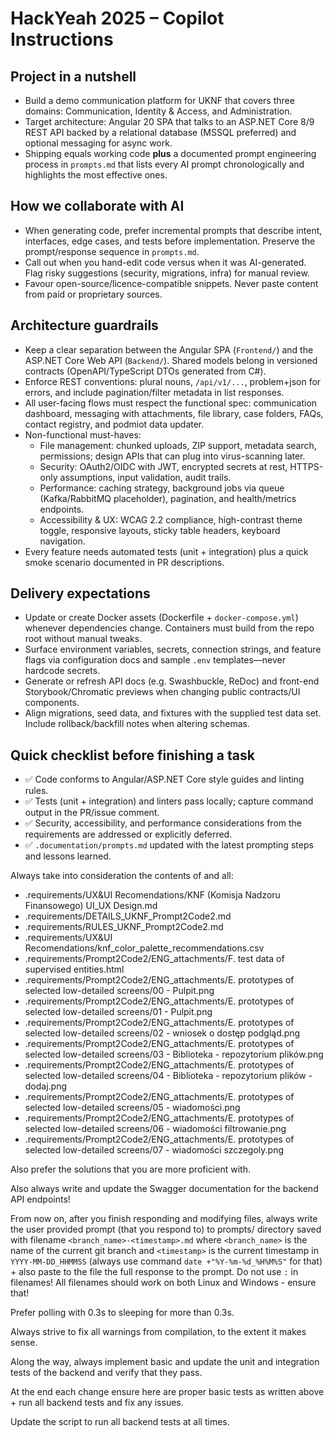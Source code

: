 # HackYeah 2025 – Copilot Instructions

## Project in a nutshell
- Build a demo communication platform for UKNF that covers three domains: Communication, Identity & Access, and Administration.
- Target architecture: Angular 20 SPA that talks to an ASP.NET Core 8/9 REST API backed by a relational database (MSSQL preferred) and optional messaging for async work.
- Shipping equals working code **plus** a documented prompt engineering process in `prompts.md` that lists every AI prompt chronologically and highlights the most effective ones.

## How we collaborate with AI
- When generating code, prefer incremental prompts that describe intent, interfaces, edge cases, and tests before implementation. Preserve the prompt/response sequence in `prompts.md`.
- Call out when you hand-edit code versus when it was AI-generated. Flag risky suggestions (security, migrations, infra) for manual review.
- Favour open-source/licence-compatible snippets. Never paste content from paid or proprietary sources.

## Architecture guardrails
- Keep a clear separation between the Angular SPA (`Frontend/`) and the ASP.NET Core Web API (`Backend/`). Shared models belong in versioned contracts (OpenAPI/TypeScript DTOs generated from C#).
- Enforce REST conventions: plural nouns, `/api/v1/...`, problem+json for errors, and include pagination/filter metadata in list responses.
- All user-facing flows must respect the functional spec: communication dashboard, messaging with attachments, file library, case folders, FAQs, contact registry, and podmiot data updater.
- Non-functional must-haves:
  - File management: chunked uploads, ZIP support, metadata search, permissions; design APIs that can plug into virus-scanning later.
  - Security: OAuth2/OIDC with JWT, encrypted secrets at rest, HTTPS-only assumptions, input validation, audit trails.
  - Performance: caching strategy, background jobs via queue (Kafka/RabbitMQ placeholder), pagination, and health/metrics endpoints.
  - Accessibility & UX: WCAG 2.2 compliance, high-contrast theme toggle, responsive layouts, sticky table headers, keyboard navigation.
- Every feature needs automated tests (unit + integration) plus a quick smoke scenario documented in PR descriptions.

## Delivery expectations
- Update or create Docker assets (Dockerfile + `docker-compose.yml`) whenever dependencies change. Containers must build from the repo root without manual tweaks.
- Surface environment variables, secrets, connection strings, and feature flags via configuration docs and sample `.env` templates—never hardcode secrets.
- Generate or refresh API docs (e.g. Swashbuckle, ReDoc) and front-end Storybook/Chromatic previews when changing public contracts/UI components.
- Align migrations, seed data, and fixtures with the supplied test data set. Include rollback/backfill notes when altering schemas.

## Quick checklist before finishing a task
- ✅ Code conforms to Angular/ASP.NET Core style guides and linting rules.
- ✅ Tests (unit + integration) and linters pass locally; capture command output in the PR/issue comment.
- ✅ Security, accessibility, and performance considerations from the requirements are addressed or explicitly deferred.
- ✅ `.documentation/prompts.md` updated with the latest prompting steps and lessons learned.

Always take into consideration the contents of and all:
- .requirements/UX&UI Recomendations/KNF (Komisja Nadzoru Finansowego) UI_UX Design.md
- .requirements/DETAILS_UKNF_Prompt2Code2.md
- .requirements/RULES_UKNF_Prompt2Code2.md
- .requirements/UX&UI Recomendations/knf_color_palette_recommendations.csv
- .requirements/Prompt2Code2/ENG_attachments/F. test data of supervised entities.html
- .requirements/Prompt2Code2/ENG_attachments/E. prototypes of selected low-detailed screens/00 - Pulpit.png
- .requirements/Prompt2Code2/ENG_attachments/E. prototypes of selected low-detailed screens/01 - Pulpit.png
- .requirements/Prompt2Code2/ENG_attachments/E. prototypes of selected low-detailed screens/02 - wniosek o dostęp podgląd.png
- .requirements/Prompt2Code2/ENG_attachments/E. prototypes of selected low-detailed screens/03 - Biblioteka - repozytorium plików.png
- .requirements/Prompt2Code2/ENG_attachments/E. prototypes of selected low-detailed screens/04 - Biblioteka - repozytorium plików - dodaj.png
- .requirements/Prompt2Code2/ENG_attachments/E. prototypes of selected low-detailed screens/05 - wiadomości.png
- .requirements/Prompt2Code2/ENG_attachments/E. prototypes of selected low-detailed screens/06 - wiadomości filtrowanie.png
- .requirements/Prompt2Code2/ENG_attachments/E. prototypes of selected low-detailed screens/07 - wiadomości szczegoly.png

Also prefer the solutions that you are more proficient with.

Also always write and update the Swagger documentation for the backend API endpoints!

From now on, after you finish responding and modifying files, always write the user provided prompt (that you respond to) to prompts/ directory saved with filename `<branch_name>-<timestamp>.md` where `<branch_name>` is the name of the current git branch and `<timestamp>` is the current timestamp in `YYYY-MM-DD_HHMMSS` (always use command `date +"%Y-%m-%d_%H%M%S"` for that) + also paste to the file the full response to the prompt. Do not use `:` in filenames! All filenames should work on both Linux and Windows - ensure that!

Prefer polling with 0.3s to sleeping for more than 0.3s.

Always strive to fix all warnings from compilation, to the extent it makes sense.

Along the way, always implement basic and update the unit and integration tests of the backend and verify that they pass.

At the end each change ensure here are proper basic tests as written above + run all backend tests and fix any issues.

Update the script to run all backend tests at all times.
